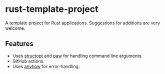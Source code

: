 # rust-template-project

A template project for Rust applications. Suggestions for additions are very welcome.

## Features

 - Uses [structopt](https://docs.rs/structopt/0.3.21/structopt/) and
   [paw](https://docs.rs/paw/1.0.0/paw/) for handling command line arguments.
 - GitHub actions.
 - Uses [anyhow](https://docs.rs/anyhow/1.0.40/anyhow/index.html) for
   error-handling.
